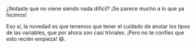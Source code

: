 ¿Notaste que no viene siendo nada difícil? ¡Se parece mucho a lo que ya hicimos! 

Eso sí, la novedad es que tenemos que tener el cuidado de anotar los tipos de las variables, que por ahora son casi triviales. ¡Pero no te confíes que esto recién empieza! :smile:.    